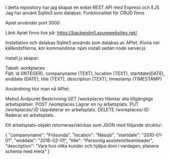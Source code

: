 I detta repository har jag skapat en enkel REST API med Express och EJS 
Jag har använt Sqlite3 som databas. 
Funktionalitet för CRUD finns

Apiet använder port 3000

Länk
Apiet finns live på: https://backendm1.azurewebsites.net/

Installation och databas
Sqlite3 används som databas av APIet. Klona ner källkodsfilerna, kör kommandona: npm install sedan node server.js 

install.js skapar:

Tabell:  workplaces 	
Fält:
id (INTEGER), companyname (TEXT), location (TEXT), startdate(DATE), enddate (DATE), title (TEXT), description (TEXT), timestamp (TIMESTAMP)

Användning
Hur man nå APIet:

Metod	Ändpunkt	    Beskrivning
GET	    /workplaces	    Hämtar alla tillgängliga arbetsplatser.
POST	/workplaces	    Lagrar en ny arbetsplats.
PUT	    /workplaces/:ID	Uppdaterar en arbetsplats. 
DELETE	/workplaces/:ID	Raderar en arbetsplats.


Ett arbetsplats-objekt returneras/skickas som JSON med följande struktur:

{
   "companyname": "Frösunda",
   "location": "Nässjö",
   "startdate": "2010-01-01",
   "enddate": "2016-02-01",
   "title": "Personlig assistent/teamleader",
   "description": "Vara hos olika kunder och hjälpa dom i vardagen, planera schema med mera"
}